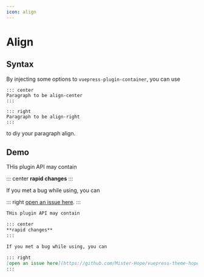 ```yaml
---
icon: align
---
```


# Align

## Syntax

By injecting some options to `vuepress-plugin-container`, you can use

    ::: center
    Paragraph to be align-center
    :::

    ::: right
    Paragraph to be align-right
    :::

to diy your paragraph align.

## Demo

THis plugin API may contain

::: center
**rapid changes**
:::

If you met a bug while using, you can

::: right
[open an issue here](https://github.com/Mister-Hope/vuepress-theme-hope/issues).
:::

```md
THis plugin API may contain

::: center
**rapid changes**
:::

If you met a bug while using, you can

::: right
[open an issue here](https://github.com/Mister-Hope/vuepress-theme-hope/issues).
:::
```
